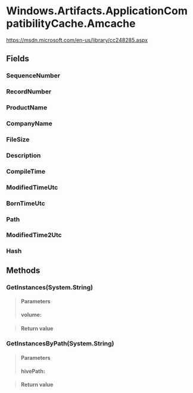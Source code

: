 ﻿


# Windows.Artifacts.ApplicationCompatibilityCache.Amcache
https://msdn.microsoft.com/en-us/library/cc248285.aspx
## Fields

### SequenceNumber

### RecordNumber

### ProductName

### CompanyName

### FileSize

### Description

### CompileTime

### ModifiedTimeUtc

### BornTimeUtc

### Path

### ModifiedTime2Utc

### Hash

## Methods


### GetInstances(System.String)

> #### Parameters
> **volume:** 

> #### Return value
> 

### GetInstancesByPath(System.String)

> #### Parameters
> **hivePath:** 

> #### Return value
> 